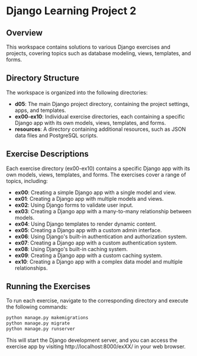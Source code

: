 # Django Learning Project 2
## Overview
This workspace contains solutions to various Django exercises and projects, covering topics such as database modeling, views, templates, and forms.

## Directory Structure
The workspace is organized into the following directories:

- **d05**: The main Django project directory, containing the project settings, apps, and templates.
- **ex00-ex10**: Individual exercise directories, each containing a specific Django app with its own models, views, templates, and forms.
- **resources**: A directory containing additional resources, such as JSON data files and PostgreSQL scripts.

## Exercise Descriptions
Each exercise directory (ex00-ex10) contains a specific Django app with its own models, views, templates, and forms. The exercises cover a range of topics, including:

- **ex00**: Creating a simple Django app with a single model and view.
- **ex01**: Creating a Django app with multiple models and views.
- **ex02**: Using Django forms to validate user input.
- **ex03**: Creating a Django app with a many-to-many relationship between models.
- **ex04**: Using Django templates to render dynamic content.
- **ex05**: Creating a Django app with a custom admin interface.
- **ex06**: Using Django's built-in authentication and authorization system.
- **ex07**: Creating a Django app with a custom authentication system.
- **ex08**: Using Django's built-in caching system.
- **ex09**: Creating a Django app with a custom caching system.
- **ex10**: Creating a Django app with a complex data model and multiple relationships.

## Running the Exercises
To run each exercise, navigate to the corresponding directory and execute the following commands:
```bash
python manage.py makemigrations
python manage.py migrate
python manage.py runserver
```
This will start the Django development server, and you can access the exercise app by visiting http://localhost:8000/exXX/ in your web browser.
